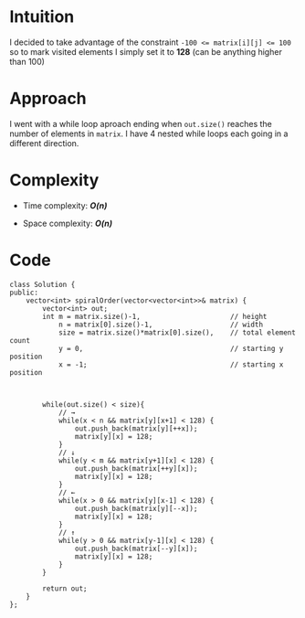 # Intuition
I decided to take advantage of the constraint `-100 <= matrix[i][j] <= 100` so to mark visited elements I simply set it to **128** (can be anything higher than 100)

# Approach
I went with a while loop aproach ending when `out.size()` reaches the number of elements in `matrix`. I have 4 nested while loops each going in a different direction.

# Complexity
- Time complexity: ***O(n)***

- Space complexity: ***O(n)***

# Code
```
class Solution {
public:
    vector<int> spiralOrder(vector<vector<int>>& matrix) {
        vector<int> out;
        int m = matrix.size()-1,                      // height
            n = matrix[0].size()-1,                   // width
            size = matrix.size()*matrix[0].size(),    // total element count
            y = 0,                                    // starting y position
            x = -1;                                   // starting x position
            
            

        while(out.size() < size){
            // →
            while(x < n && matrix[y][x+1] < 128) {
                out.push_back(matrix[y][++x]);
                matrix[y][x] = 128;
            }
            // ↓
            while(y < m && matrix[y+1][x] < 128) {
                out.push_back(matrix[++y][x]);
                matrix[y][x] = 128;
            }
            // ←
            while(x > 0 && matrix[y][x-1] < 128) {
                out.push_back(matrix[y][--x]);
                matrix[y][x] = 128;
            }
            // ↑
            while(y > 0 && matrix[y-1][x] < 128) {
                out.push_back(matrix[--y][x]);
                matrix[y][x] = 128;
            }
        }

        return out;
    }
};
```